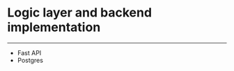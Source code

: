 
# Logic layer and backend implementation

* * * * * * * * * * * * * * * * * * * * * * * * * * * * * * * * * * * * * * * * * * * * * * * **

* Fast API
* Postgres
